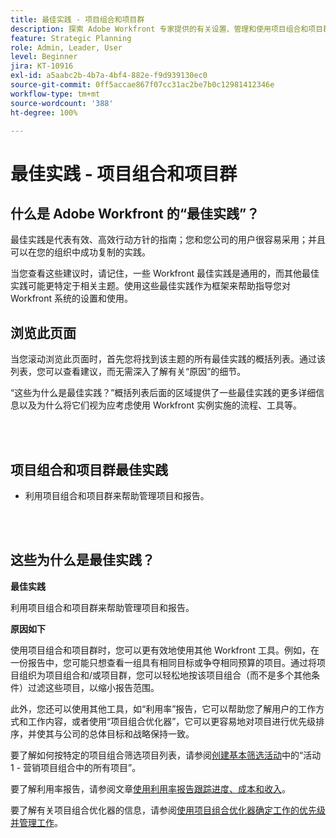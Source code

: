```yaml
---
title: 最佳实践 - 项目组合和项目群
description: 探索 Adobe Workfront 专家提供的有关设置、管理和使用项目组合和项目群的最佳实践建议。
feature: Strategic Planning
role: Admin, Leader, User
level: Beginner
jira: KT-10916
exl-id: a5aabc2b-4b7a-4bf4-882e-f9d939130ec0
source-git-commit: 0ff5accae867f07cc31ac2be7b0c12981412346e
workflow-type: tm+mt
source-wordcount: '388'
ht-degree: 100%

---
```


# 最佳实践 - 项目组合和项目群

## 什么是 Adobe Workfront 的“最佳实践”？

最佳实践是代表有效、高效行动方针的指南；您和您公司的用户很容易采用；并且可以在您的组织中成功复制的实践。

当您查看这些建议时，请记住，一些 Workfront 最佳实践是通用的，而其他最佳实践可能更特定于相关主题。使用这些最佳实践作为框架来帮助指导您对 Workfront 系统的设置和使用。

## 浏览此页面

当您滚动浏览此页面时，首先您将找到该主题的所有最佳实践的概括列表。通过该列表，您可以查看建议，而无需深入了解有关“原因”的细节。

“这些为什么是最佳实践？”概括列表后面的区域提供了一些最佳实践的更多详细信息以及为什么将它们视为应考虑使用 Workfront 实例实施的流程、工具等。

</br>
</br>

## 项目组合和项目群最佳实践

* 利用项目组合和项目群来帮助管理项目和报告。

</br>
</br>

## 这些为什么是最佳实践？

**最佳实践**

利用项目组合和项目群来帮助管理项目和报告。

**原因如下**

使用项目组合和项目群时，您可以更有效地使用其他 Workfront 工具。例如，在一份报告中，您可能只想查看一组具有相同目标或争夺相同预算的项目。通过将项目组织为项目组合和/或项目群，您可以轻松地按该项目组合（而不是多个其他条件）过滤这些项目，以缩小报告范围。

此外，您还可以使用其他工具，如“利用率”报告，它可以帮助您了解用户的工作方式和工作内容，或者使用“项目组合优化器”，它可以更容易地对项目进行优先级排序，并使其与公司的总体目标和战略保持一致。

要了解如何按特定的项目组合筛选项目列表，请参阅[创建基本筛选活动](https://experienceleague.adobe.com/docs/workfront-learn/tutorials-workfront/reporting/basic-reporting/create-a-basic-filter-activity.html?lang=zh-Hans)中的“活动 1 - 营销项目组合中的所有项目”。

要了解利用率报告，请参阅文章[使用利用率报告跟踪进度、成本和收入](https://experienceleague.adobe.com/docs/workfront/using/manage-resources/resource-utilization/view-utilization-information.html?lang=zh-Hans#track-progress-cost-and-revenue-with-the-utilization-report)。

要了解有关项目组合优化器的信息，请参阅[使用项目组合优化器确定工作的优先级并管理工作](https://experienceleague.adobe.com/docs/workfront-learn/tutorials-workfront/manage-work/portfolios/prioritize-and-manage-work-with-portfolios.html?lang=zh-Hans)。

